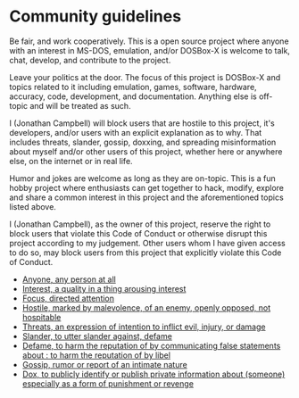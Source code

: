 # Community guidelines

Be fair, and work cooperatively. This is a open source project where anyone with an interest in MS-DOS, emulation, and/or DOSBox-X is welcome to talk, chat, develop, and contribute to the project.

Leave your politics at the door. The focus of this project is DOSBox-X and topics related to it including emulation, games, software, hardware, accuracy, code, development, and documentation. Anything else is off-topic and will be treated as such.

I (Jonathan Campbell) will block users that are hostile to this project, it's developers, and/or users with an explicit explanation as to why. That includes threats, slander, gossip, doxxing, and spreading misinformation about myself and/or other users of this project, whether here or anywhere else, on the internet or in real life.

Humor and jokes are welcome as long as they are on-topic. This is a fun hobby project where enthusiasts can get together to hack, modify, explore and share a common interest in this project and the aforementioned topics listed above.

I (Jonathan Campbell), as the owner of this project, reserve the right to block users that violate this Code of Conduct or otherwise disrupt this project according to my judgement. Other users whom I have given access to do so, may block users from this project that explicitly violate this Code of Conduct.

* [Anyone, any person at all](https://www.merriam-webster.com/dictionary/anyone)
* [Interest, a quality in a thing arousing interest](https://www.merriam-webster.com/dictionary/interest)
* [Focus, directed attention](https://www.merriam-webster.com/dictionary/focus)
* [Hostile, marked by malevolence, of an enemy, openly opposed, not hospitable](https://www.merriam-webster.com/dictionary/hostile)
* [Threats, an expression of intention to inflict evil, injury, or damage](https://www.merriam-webster.com/dictionary/threats)
* [Slander, to utter slander against, defame](https://www.merriam-webster.com/dictionary/slander)
* [Defame, to harm the reputation of by communicating false statements about : to harm the reputation of by libel](https://www.merriam-webster.com/dictionary/defame)
* [Gossip, rumor or report of an intimate nature](https://www.merriam-webster.com/dictionary/gossip)
* [Dox, to publicly identify or publish private information about (someone) especially as a form of punishment or revenge](https://www.merriam-webster.com/dictionary/dox)
